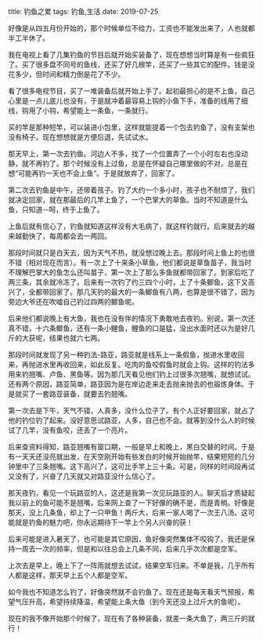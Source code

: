 title: 钓鱼之累
tags: 钓鱼,生活
date: 2019-07-25

好像是从四五月份开始的，那个时候单位不给力，工资也不能发出来了，人也就都半工半休了。

我在电视上看了几集钓鱼的节目后就开始买装备了，现在想想当时算是有一些疯狂了。买了很多盘不同号的鱼线，还买了好几根竿，还买了一些其它的配件。钱是没花多少，但时间和精力倒是花了不少。

看了很多电视节目，买了一堆装备后就开始上手了。起初最担心的是不上鱼，自己心里是一点儿底儿也没有，于是就冲着最容易上钩的小鱼下手，准备的线用了细线，钩用了小钩，希望能上一条鱼，一条就行。

买的竿是那种短竿，可以装进小包里，这样就能提着一个包去钓鱼了，没有支架也没有椅子。现在想想就是方便后退，先试试水。

那天早上，第一次去钓鱼。河边人不多，找了一个位置弄了一个小时左右也没动静，就不再钓了。那个时候没有上过鱼，总是在怀疑自己哪里做的不对，总是在想“可能再钓一天也不会上鱼”。于是就放弃了，回家了。

第二次去钓鱼是中午，还带着孩子。钓了大约一个多小时，孩子也不耐烦了，我们就决定回家，就在那最后的几竿上鱼了，一个巴掌大的草鱼。当时不知道是什么鱼，只知道--呵，终于上鱼了。

上鱼后就有信心了，钓鱼就知道这样没有大毛病了，就这样钓就行。后来就去的越来越勤快了，每周都会去一两回。

那段时间就只是白天去，因为天气不热，就没想过晚上去。那段时间上鱼上的也很不错（相对现在而言）。有一次上了十来条小草鱼，他们都说是草鱼苗子，我当时不理解巴掌大的鱼怎么还叫苗子，第一次上了那么多鱼就都带回家了。到家后吃了两三条，其余就冷冻了。后来有一次钓了约三四个小时，上了十条鲫鱼，这下又高兴了，全都带回家了。那几天钓的最大的一条鲫鱼有八两，也算是很不错了，因为旁边大爷还在吹嘘自己钓过四两的鲫鱼呢。

后来他们都说晚上有大鱼，我也在没有伴的情况下勇敢地去夜钓。别说，第一次还真不错，十六条鲫鱼，还有一条小鲤鱼，鲤鱼的口是猛，没出水面时还以为是好几斤的大获呢，结果也就六七两。

那段时间就发现了另一种钓法-路亚，路亚就是线系上一条假鱼，抛进水里收回来，再抛进水里再收回来，如此反复。吃肉的鱼咬假鱼时就会上钩。这样的钓法多用来钓翘嘴、卢鱼、黑鱼等。因为那几天看见他们钓上过很多次翘嘴，就想试试。还有两个原因，路亚简单，路亚因为是在岸边走来走去抛来抛去的也锻炼身体。于是就买了一套路亚装备，就要去钓翘嘴。

第一次去是下午，天气不错，人真多，没什么位子了。有个人正好要回家，就占了他的钓位钓了起来。没好意思试路亚，人多，自己也不会。就等到没什么人的时候试了几竿，没有鱼咬，还丢了一个亮片。

后来查资料得知，路亚翘嘴有窗口期，一般是早上和晚上，黑白交替的时间。于是有一天天还没亮就出发，在天空刚开始有些发白的时候开始抛竿，结果短短的几分钟里中了三条翘嘴。这下高兴了，这可比手竿上三十条。可是，同样的时间段再试又没有了，兴奋了几天就又对路亚没什么信心了。

那天夜钓，看见一个玩路亚的人，这还是我第一次见玩路亚的人。聊天后才质疑起我以前上的鱼可能不是翘嘴，后来网上查了一下好像的确不是，而是青梢。好像是那天，没上几条鱼，却上了一只甲鱼！两斤大，后来一家人喝了一次王八汤。这可能就是钓鱼的魅力吧，你永远期待下一竿上个另人兴奋的获！

后来可能是进入暑天了，也可能是其它原因，鱼好像突然集体不咬钩了。我还是保持一周去一次的频率，但是和以往总会上几条不同，后来几乎次次都是空军。

上次去是早上，晚上下了一阵雨就想去试试，结果空军归来。不单是我，几乎所有人都是这样，那天早上五个人都是空军。

如今我也不知道怎么钓了，好像突然就不会钓鱼了。现在还是每天看天气预报，希望气压升高，希望持续降温，希望能上条大鱼（到今天还没上过斤大的鱼呢）。

现在的我不像开始那个时候了，现在有了各种装备，就差一条大鱼了，两三斤的就行！
